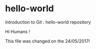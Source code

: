 # hello-world
Introduction to Git : hello-world repository

Hi Humans !

This file was changed on the 24/05/2017!
